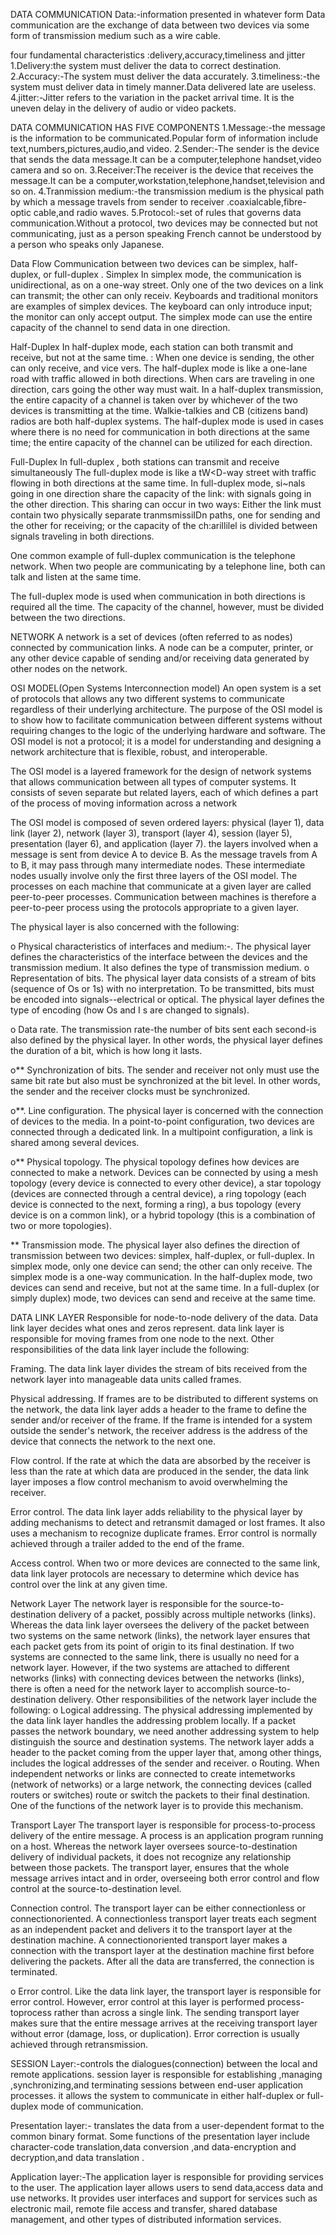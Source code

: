 DATA COMMUNICATION
Data:-information presented in whatever form 
Data communication are the exchange of data between two devices via some form of transmission medium such as a wire cable.

four fundamental characteristics :delivery,accuracy,timeliness and jitter
1.Delivery:the system must deliver the data to correct destination.
2.Accuracy:-The system must deliver the data accurately.
3.timeliness:-the system must deliver data in timely manner.Data delivered late are useless.
4.jitter:-Jitter refers to the variation in the packet arrival time. It is the uneven delay in
the delivery of audio or video packets.


DATA COMMUNICATION HAS FIVE COMPONENTS
1.Message:-the message is the information to be communicated.Popular form of information include text,numbers,pictures,audio,and video.
2.Sender:-The sender is the device that sends the data message.It can be a computer,telephone handset,video camera and so on.
3.Receiver:The receiver is the device that receives the message.It can be a computer,workstation,telephone,handset,television and so on.
4.Tranmission medium:-the transmission medium is the physical path by which a message travels from sender to receiver .coaxialcable,fibre-optic cable,and radio waves.
5.Protocol:-set of rules that governs data communication.Without a protocol, two
devices may be connected but not communicating, just as a person speaking French
cannot be understood by a person who speaks only Japanese.

Data Flow
Communication between two devices can be simplex, half-duplex, or full-duplex .
Simplex
In simplex mode, the communication is unidirectional, as on a one-way street. Only one
of the two devices on a link can transmit; the other can only receiv.
Keyboards and traditional monitors are examples of simplex devices. The keyboard
can only introduce input; the monitor can only accept output. The simplex mode
can use the entire capacity of the channel to send data in one direction.

Half-Duplex
In half-duplex mode, each station can both transmit and receive, but not at the same time. :
When one device is sending, the other can only receive, and vice vers.
The half-duplex mode is like a one-lane road with traffic allowed in both directions.
When cars are traveling in one direction, cars going the other way must wait. In a
half-duplex transmission, the entire capacity of a channel is taken over by whichever of
the two devices is transmitting at the time. Walkie-talkies and CB (citizens band) radios
are both half-duplex systems.
The half-duplex mode is used in cases where there is no need for communication
in both directions at the same time; the entire capacity of the channel can be utilized for
each direction.

Full-Duplex
In full-duplex , both stations can transmit and receive simultaneously
The full-duplex mode is like a tW<D-way street with traffic flowing in both directions
at the same time. In full-duplex mode, si~nals going in one direction share the
capacity of the link: with signals going in the other direction. This sharing can occur in
two ways: Either the link must contain two physically separate tranmsmissiIDn paths, one
for sending and the other for receiving; or the capacity of the ch:arillilel is divided
between signals traveling in both directions.
                                        
One common example of full-duplex communication is the telephone network.
When two people are communicating by a telephone line, both can talk and listen at the
same time.
                                        
The full-duplex mode is used when communication in both directions is required
all the time. The capacity of the channel, however, must be divided between the two
directions.

NETWORK
A network is a set of devices (often referred to as nodes) connected by communication
links. A node can be a computer, printer, or any other device capable of sending and/or
receiving data generated by other nodes on the network.

OSI MODEL(Open Systems Interconnection model)
An open system is a set of protocols that
allows any two different systems to communicate regardless of their underlying architecture.
The purpose of the OSI model is to show how to facilitate communication
between different systems without requiring changes to the logic of the underlying hardware
and software. The OSI model is not a protocol; it is a model for understanding and
designing a network architecture that is flexible, robust, and interoperable.

The OSI model is a layered framework for the design of network systems that
allows communication between all types of computer systems. It consists of seven separate
but related layers, each of which defines a part of the process of moving information
across a network

The OSI model is composed of seven ordered layers: physical (layer 1), data link (layer 2),
network (layer 3), transport (layer 4), session (layer 5), presentation (layer 6), and
application (layer 7). the layers involved when a message is sent from
device A to device B. As the message travels from A to B, it may pass through many
intermediate nodes. These intermediate nodes usually involve only the first three layers
of the OSI model.
The processes on each machine that communicate at
a given layer are called peer-to-peer processes.
 Communication between machines is therefore a peer-to-peer process using the protocols appropriate to a given layer.

The physical layer is also concerned with the following:

o Physical characteristics of interfaces and medium:-. The physical layer defines
the characteristics of the interface between the devices and the transmission
medium. It also defines the type of transmission medium.
o Representation of bits. The physical layer data consists of a stream of bits
(sequence of Os or 1s) with no interpretation. To be transmitted, bits must be
encoded into signals--electrical or optical. The physical layer defines the type of
encoding (how Os and I s are changed to signals).

o Data rate. The transmission rate-the number of bits sent each second-is also
defined by the physical layer. In other words, the physical layer defines the duration
of a bit, which is how long it lasts.

o** Synchronization of bits. The sender and receiver not only must use the same bit
rate but also must be synchronized at the bit level. In other words, the sender and
the receiver clocks must be synchronized.

o**. Line configuration. The physical layer is concerned with the connection of
devices to the media. In a point-to-point configuration, two devices are connected
through a dedicated link. In a multipoint configuration, a link is shared among
several devices.

o** Physical topology. The physical topology defines how devices are connected to
make a network. Devices can be connected by using a mesh topology (every device
is connected to every other device), a star topology (devices are connected through
a central device), a ring topology (each device is connected to the next, forming a
ring), a bus topology (every device is on a common link), or a hybrid topology (this
is a combination of two or more topologies).

** Transmission mode. The physical layer also defines the direction of transmission
between two devices: simplex, half-duplex, or full-duplex. In simplex mode, only
one device can send; the other can only receive. The simplex mode is a one-way
communication. In the half-duplex mode, two devices can send and receive, but
not at the same time. In a full-duplex (or simply duplex) mode, two devices can
send and receive at the same time.

DATA LINK LAYER
Responsible for node-to-node delivery of the data.
Data link layer decides what ones and zeros represent.
data link layer is responsible for moving frames from one node to the next.
Other responsibilities of the data link layer include the following:

 Framing. The data link layer divides the stream of bits received from the network
layer into manageable data units called frames.

 Physical addressing. If frames are to be distributed to different systems on the
network, the data link layer adds a header to the frame to define the sender and/or
receiver of the frame. If the frame is intended for a system outside the sender's
network, the receiver address is the address of the device that connects the network
to the next one.

Flow control. If the rate at which the data are absorbed by the receiver is less than
the rate at which data are produced in the sender, the data link layer imposes a flow
control mechanism to avoid overwhelming the receiver.

 Error control. The data link layer adds reliability to the physical layer by adding
mechanisms to detect and retransmit damaged or lost frames. It also uses a mechanism
to recognize duplicate frames. Error control is normally achieved through a
trailer added to the end of the frame.

 Access control. When two or more devices are connected to the same link, data
link layer protocols are necessary to determine which device has control over the
link at any given time.

Network Layer
The network layer is responsible for the source-to-destination delivery of a packet,
possibly across multiple networks (links). Whereas the data link layer oversees the
delivery of the packet between two systems on the same network (links), the network
layer ensures that each packet gets from its point of origin to its final destination.
If two systems are connected to the same link, there is usually no need for a network
layer. However, if the two systems are attached to different networks (links) with
connecting devices between the networks (links), there is often a need for the network
layer to accomplish source-to-destination delivery. 
Other responsibilities of the network layer include the following:
o Logical addressing. The physical addressing implemented by the data link layer
handles the addressing problem locally. If a packet passes the network boundary,
we need another addressing system to help distinguish the source and destination
systems. The network layer adds a header to the packet coming from the upper
layer that, among other things, includes the logical addresses of the sender and
receiver. 
o Routing. When independent networks or links are connected to create intemetworks
(network of networks) or a large network, the connecting devices (called routers or switches)
route or switch the packets to their final destination. One of the functions
of the network layer is to provide this mechanism.

Transport Layer
The transport layer is responsible for process-to-process delivery of the entire message.
A process is an application program running on a host. Whereas the network layer
oversees source-to-destination delivery of individual packets, it does not recognize
any relationship between those packets. The transport layer,
ensures that the whole message arrives intact and in order, overseeing
both error control and flow control at the source-to-destination level.

 Connection control. The transport layer can be either connectionless or connectionoriented.
A connectionless transport layer treats each segment as an independent
packet and delivers it to the transport layer at the destination machine. A connectionoriented
transport layer makes a connection with the transport layer at the destination
machine first before delivering the packets. After all the data are transferred,
the connection is terminated.
 
o Error control. Like the data link layer, the transport layer is responsible for
error control. However, error control at this layer is performed process-toprocess
rather than across a single link. The sending transport layer makes sure
that the entire message arrives at the receiving transport layer without error
(damage, loss, or duplication). Error correction is usually achieved through
retransmission.

SESSION Layer:-controls the dialogues(connection) between the local and remote applications.
session layer is responsible for establishing ,managing ,synchronizing,and terminating sessions between end-user application processes.
it allows the system to communicate in either half-duplex or full-duplex mode of communication.

Presentation layer:- translates the data from a user-dependent format to the common binary format.
Some functions of the presentation layer include character-code translation,data conversion ,and data-encryption and decryption,and data translation .

Application layer:-The application layer is responsible for providing services to the user.
The application layer allows users to send data,access data and use networks.
It provides user interfaces and support for services such as electronic mail,
remote file access and transfer, shared database management, and other types of distributed
information services.
